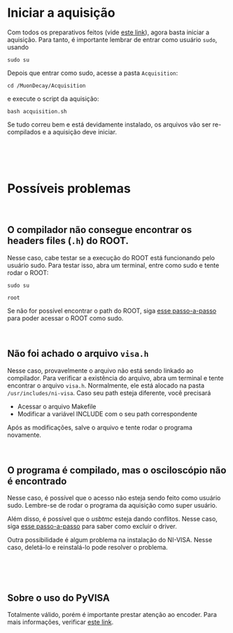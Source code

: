 # Iniciar a aquisição

Com todos os preparativos feitos (vide [este link](../README_PREP.md)), agora basta iniciar a aquisição. Para tanto, é importante lembrar de entrar como usuário `sudo`, usando

```
sudo su
```


Depois que entrar como sudo, acesse a pasta `Acquisition`:

```
cd /MuonDecay/Acquisition
```

e execute o script da aquisição:

```
bash acquisition.sh
```


Se tudo correu bem e está devidamente instalado, os arquivos vão ser re-compilados e a aquisição deve iniciar.

</br>
</br>
</br>





# Possíveis problemas

</br>



## O compilador não consegue encontrar os headers files (`.h`) do ROOT.

Nesse caso, cabe testar se a execução do ROOT está funcionando pelo usuário sudo. Para testar isso, abra um terminal, entre como sudo e tente rodar o ROOT:

```
sudo su

root
```

Se não for possível encontrar o path do ROOT, siga [esse passo-a-passo](../main/README_PREP.md#1-instalação-dos-pré-requisitos) para poder acessar o ROOT como sudo.

</br>



## Não foi achado o arquivo `visa.h`

Nesse caso, provavelmente o arquivo não está sendo linkado ao compilador. Para verificar a existência do arquivo, abra um terminal e tente encontrar o arquivo `visa.h`. Normalmente, ele está alocado na pasta `/usr/includes/ni-visa`. Caso seu path esteja diferente, você precisará

* Acessar o arquivo Makefile
* Modificar a variável INCLUDE com o seu path correspondente

Após as modificações, salve o arquivo e tente rodar o programa novamente.

</br>



## O programa é compilado, mas o osciloscópio não é encontrado

Nesse caso, é possível que o acesso não esteja sendo feito como usuário sudo. Lembre-se de rodar o programa da aquisição como super usuário.

Além disso, é possível que o *usbtmc* esteja dando conflitos. Nesse caso, siga [esse passo-a-passo](../main/README_PREP.md#22-resolução-de-possíveis-problemas) para saber como excluir o driver.

Outra possibilidade é algum problema na instalação do NI-VISA. Nesse caso, deletá-lo e reinstalá-lo pode resolver o problema.



</br>
</br>
</br>





## Sobre o uso do PyVISA

Totalmente válido, porém é importante prestar atenção ao encoder. Para mais informações, verificar [este link](https://docs.python.org/3/library/struct.html).
